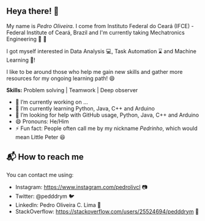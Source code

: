 ## Heya there! 👋
My name is _Pedro Oliveira_. I come from Instituto Federal do Ceará (IFCE) - Federal Institute of Ceará, Brazil
and I'm currently taking Mechatronics Engineering 🤖 🦾

I got myself interested in Data Analysis 💻, Task Automation ⌛ and Machine Learning 🧠! 

I like to be around those who help me gain new skills and gather more resources for my ongoing learning path! 😄

__Skills:__
Problem solving | Teamwork | Deep observer

- 🔭 I’m currently working on ...
- 🌱 I’m currently learning Python, Java, C++ and Arduino
- 🤔 I’m looking for help with GitHub usage, Python, Java, C++ and Arduino
- 😄 Pronouns: He/Him
- ⚡ Fun fact: People often call me by my nickname _Pedrinho_, which would mean Little Peter 😆
## 📬 How to reach me
You can contact me using:
- Instagram: https://www.instagram.com/pedrolivcl 📷
- Twitter: @pedddrym 🐦
- LinkedIn: Pedro Oliveira C. Lima 👔
- StackOverflow: https://stackoverflow.com/users/25524694/pedddrym 🚧
